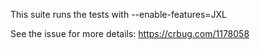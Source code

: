 This suite runs the tests with
--enable-features=JXL

See the issue for more details:
https://crbug.com/1178058

